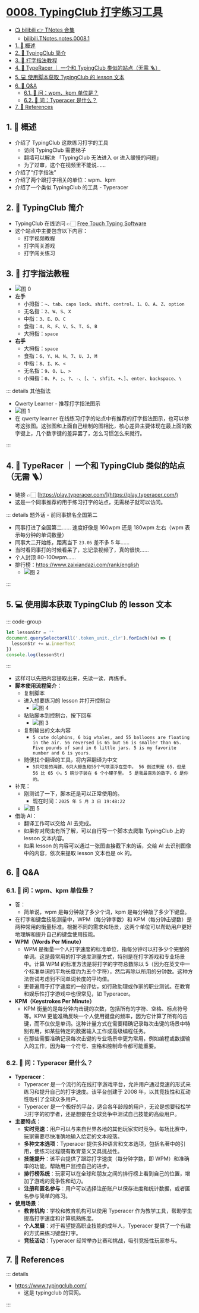 # [0008. TypingClub 打字练习工具](https://github.com/Tdahuyou/TNotes.notes/tree/main/notes/0008.%20TypingClub%20%E6%89%93%E5%AD%97%E7%BB%83%E4%B9%A0%E5%B7%A5%E5%85%B7)

<!-- region:toc -->

- [📺 bilibili 👉 TNotes 合集](https://space.bilibili.com/407241004)
  - [bilibili.TNotes.notes.0008.1](https://www.bilibili.com/video/BV1Cv4y1474Y)
- [1. 📝 概述](#1--概述)
- [2. 📒 TypingClub 简介](#2--typingclub-简介)
- [3. 📒 打字指法教程](#3--打字指法教程)
- [4. 📒 TypeRacer ｜ 一个和 TypingClub 类似的站点（无需 🪜）](#4--typeracer--一个和-typingclub-类似的站点无需-)
- [5. 💻 使用脚本获取 TypingClub 的 lesson 文本](#5--使用脚本获取-typingclub-的-lesson-文本)
- [6. 🤔 Q&A](#6--qa)
  - [6.1. 🤔 问：wpm、kpm 单位是？](#61--问wpmkpm-单位是)
  - [6.2. 🤔 问：Typeracer 是什么？](#62--问typeracer-是什么)
- [7. 🔗 References](#7--references)

<!-- endregion:toc -->

## 1. 📝 概述

<BilibiliOutsidePlayer id="BV1Cv4y1474Y" />

- 介绍了 TypingClub 这款练习打字的工具
  - 访问 TypingClub 需要梯子
  - 翻墙可以解决 「TypingClub 无法进入 or 进入缓慢的问题」
  - 为了过审，这个在视频里不能说……
- 介绍了“打字指法”
- 介绍了两个跟打字相关的单位：wpm、kpm
- 介绍了一个类似 TypingClub 的工具 - Typeracer

## 2. 📒 TypingClub 简介

- TypingClub 在线访问 👉🏻 [Free Touch Typing Software](https://www.typingclub.com/)
- 这个站点中主要包含以下内容：
  - 打字视频教程
  - 打字闯关游戏
  - 打字闯关练习

## 3. 📒 打字指法教程

- ![图 0](https://cdn.jsdelivr.net/gh/Tdahuyou/imgs@main/2025-05-03-19-25-37.png)
- **左手**
  - 小拇指：`~`、`tab`、`caps lock`、`shift`、`control`、`1`、`Q`、`A`、`Z`、`option`
  - 无名指：`2`、`W`、`S`、`X`
  - 中指：`3`、`E`、`D`、`C`
  - 食指：`4`、`R`、`F`、`V`、`5`、`T`、`G`、`B`
  - 大拇指：`space`
- **右手**
  - 大拇指：`space`
  - 食指：`6`、`Y`、`H`、`N`、`7`、`U`、`J`、`M`
  - 中指：`8`、`I`、`K`、`<`
  - 无名指：`9`、`O`、`L`、`>`
  - 小拇指：`0`、`P`、`;`、`?`、`-`、`[`、`'`、`shfit`、`+`、`]`、`enter`、`backspace`、`\`

::: details 其他指法

- Qwerty Learner - 推荐打字指法图示
- ![图 1](https://cdn.jsdelivr.net/gh/Tdahuyou/imgs@main/2025-05-03-19-27-48.png)
- 在 qwerty learner 在线练习打字的站点中有推荐的打字指法图示，也可以参考这张图。这张图和上面自己绘制的图相比，核心差异主要体现在最上面的数字键上，几个数字键的差异罢了，怎么习惯怎么来就行。

:::

## 4. 📒 TypeRacer ｜ 一个和 TypingClub 类似的站点（无需 🪜）

- 链接 👉🏻 [https://play.typeracer.com/](https://play.typeracer.com/)
- 这是一个同事推荐的用于练习打字的站点，无需梯子就可以访问。

::: details 题外话 - 前同事排名全国第二

- 同事打进了全国第二…… 速度好像是 160wpm 还是 180wpm 左右（wpm 表示每分钟的单词数量）
- 同事大二开始练，距离当下 `23.05` 差不多 5 年……
- 当时看同事打的时候看呆了，忘记录视频了，真的很快……
- 个人封顶 80-100wpm……
- 排行榜：https://www.zaixiandazi.com/rank/english
  - ![图 2](https://cdn.jsdelivr.net/gh/Tdahuyou/imgs@main/2025-05-03-19-33-03.png)

:::

## 5. 💻 使用脚本获取 TypingClub 的 lesson 文本

::: code-group

```js [脚本源码]
let lessonStr = ''
document.querySelectorAll('.token_unit._clr').forEach((w) => {
  lessonStr += w.innerText
})
console.log(lessonStr)
```

:::

- 这样可以先把内容提取出来，先读一读，再练手。
- **脚本使用流程简介**：
  - 复制脚本
  - 进入想要练习的 lesson 并打开控制台
    - ![图 4](https://cdn.jsdelivr.net/gh/Tdahuyou/imgs@main/2025-05-03-19-40-09.png)
  - 粘贴脚本到控制台，按下回车
    - ![图 3](https://cdn.jsdelivr.net/gh/Tdahuyou/imgs@main/2025-05-03-19-39-05.png)
  - 复制输出的文本内容
    - `5 cute dolphins, 6 big whales, and 55 balloons are floating in the air. 56 reversed is 65 but 56 is smaller than 65. Five pounds of sand in 6 little jars. 5 is my favorite number and 6 is yours.`
  - 随便找个翻译的工具，将内容翻译为中文
    - `5只可爱的海豚、6只大鲸鱼和55个气球漂浮在空中。 56 倒过来是 65，但是 56 比 65 小。5 磅沙子装在 6 个小罐子里。 5 是我最喜欢的数字，6 是你的。`
- 补充：
  - 刚测试了一下，脚本还是可以正常使用的。
    - 现在时间：`2025 年 5 月 3 日 19:48:22`
  - ![图 5](https://cdn.jsdelivr.net/gh/Tdahuyou/imgs@main/2025-05-03-19-47-33.png)
- 借助 AI：
  - 翻译工作可以交给 AI 去完成。
  - 如果你对爬虫有所了解，可以自行写一个脚本去爬取 TypingClub 上的 lesson 文本内容。
  - 如果 lesson 的内容可以通过一张图直接截下来的话，交给 AI 去识别图像中的内容，依次来提取 lesson 文本也是 ok 的。

## 6. 🤔 Q&A

### 6.1. 🤔 问：wpm、kpm 单位是？

- 答：
  - 简单说，wpm 是每分钟敲了多少个词，kpm 是每分钟敲了多少下键盘。
- 在打字和键盘技能测量中，WPM（每分钟字数）和 KPM（每分钟击键数）是两种常用的衡量标准。根据不同的需求和场景，这两个单位可以帮助用户更好地理解和提升自己的键盘使用技能。
- **WPM（Words Per Minute）**
  - WPM 是衡量一个人打字速度的标准单位，指每分钟可以打多少个完整的单词。这是最常用的打字速度测量方式，特别是在打字游戏和专业场景中。计算 WPM 的标准方法是将打字的字符总数除以 5（因为在英文中一个标准单词的平均长度约为五个字符），然后再除以所用的分钟数。这种方法尝试考虑到不同单词长度的平均值。
  - 更普遍用于打字速度的一般评估，如行政助理或作家的职业测试。在教育和娱乐性打字游戏中也很常见，如 Typeracer。
- **KPM（Keystrokes Per Minute）**
  - KPM 衡量的是每分钟内击键的次数，包括所有的字符、空格、标点符号等。KPM 更能准确反映一个人使用键盘的频率，因为它计算了所有的击键，而不仅仅是单词。这种计量方式在需要精确记录每次击键的场景中特别有用，如某些特定的数据输入工作或高级编程任务。
  - 在那些需要准确记录每次击键的专业场景中更为常用，例如编程或数据输入的工作，因为每一个符号、空格和控制命令都可能重要。

### 6.2. 🤔 问：Typeracer 是什么？

- **Typeracer**：
  - Typeracer 是一个流行的在线打字游戏平台，允许用户通过竞速的形式来练习和提升自己的打字速度。该平台创建于 2008 年，以其竞技性和互动性吸引了全球众多用户。
  - Typeracer 是一个极好的平台，适合各年龄段的用户，无论是想要轻松学习打字的初学者，还是想要在全球竞争中测试自己技能的高级用户。
- **主要特点**：
  - **实时竞速**：用户可以与来自世界各地的其他玩家实时竞争。每场比赛中，玩家需要尽快准确地输入给定的文本段落。
  - **多种文本选项**：Typeracer 提供多种语言和文本选项，包括名著中的引用，使练习过程既有教育意义又具挑战性。
  - **技能提升**：该平台提供了跟踪打字速度（每分钟字数，即 WPM）和准确率的功能，帮助用户监控自己的进步。
  - **排行榜系统**：玩家可以在全球和朋友之间的排行榜上看到自己的位置，增加了游戏的竞争性和动力。
  - **注册和匿名参与**：用户可以选择注册账户以保存进度和统计数据，或者匿名参与简单的练习。
- **使用场景**：
  - **教育机构**：学校和教育机构可以使用 Typeracer 作为教学工具，帮助学生提高打字速度和计算机熟练度。
  - **个人发展**：对于希望提高职业技能的成年人，Typeracer 提供了一个有趣的方式来练习键盘打字。
  - **竞技活动**：Typeracer 经常举办比赛和挑战，吸引竞技性玩家参与。

## 7. 🔗 References

::: details

- https://www.typingclub.com/
  - 这是 typingclub 的官网。

:::
